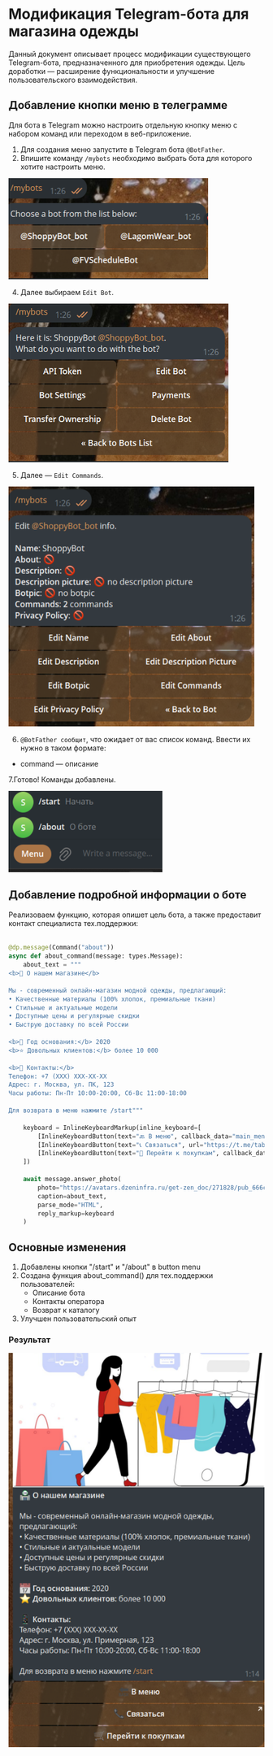 # Модификация Telegram-бота для магазина одежды
Данный документ описывает процесс модификации существующего Telegram-бота, предназначенного для приобретения одежды.
Цель доработки — расширение функциональности и улучшение пользовательского взаимодействия.

## Добавление кнопки меню в телеграмме 
Для бота в Telegram можно настроить отдельную кнопку меню с набором команд или переходом в веб-приложение.
1. Для создания меню запустите в Telegram бота `@BotFather`.
2. Впишите команду `/mybots` необходимо выбрать бота для которого хотите настроить меню.
   
![Изображение](image/11.png)

4. Далее выбираем `Edit Bot`.

![Изображение](image/12.png)

5. Далее — `Edit Commands`.

![Изображение](image/13.png)

6. `@BotFather сообщит`, что ожидает от вас список команд. Ввести их нужно в таком формате:
- command — описание

7.Готово! Команды добавлены.

![Изображение](image/09.png)

## Добавление подробной информации о боте
Реализоваем функцию, которая опишет цель бота, а также предоставит контакт специалиста тех.поддержки:
```python

@dp.message(Command("about"))
async def about_command(message: types.Message):
    about_text = """
<b>🏪 О нашем магазине</b>

Мы - современный онлайн-магазин модной одежды, предлагающий:
• Качественные материалы (100% хлопок, премиальные ткани)
• Стильные и актуальные модели
• Доступные цены и регулярные скидки
• Быструю доставку по всей России

<b>📅 Год основания:</b> 2020
<b>⭐ Довольных клиентов:</b> более 10 000

<b>📱 Контакты:</b>
Телефон: +7 (XXX) XXX-XX-XX
Адрес: г. Москва, ул. ПК, 123
Часы работы: Пн-Пт 10:00-20:00, Сб-Вс 11:00-18:00

Для возврата в меню нажмите /start"""

    keyboard = InlineKeyboardMarkup(inline_keyboard=[
        [InlineKeyboardButton(text="🔙 В меню", callback_data="main_menu")],
        [InlineKeyboardButton(text="📞 Связаться", url="https://t.me/tabo0oo")],
        [InlineKeyboardButton(text="🛒 Перейти к покупкам", callback_data="category_t-shirts")]
    ])

    await message.answer_photo(
        photo="https://avatars.dzeninfra.ru/get-zen_doc/271828/pub_666c3d5dbdac467014320755_666c426761a30954faafcb95/scale_1200",  # Замените на реальное фото магазина
        caption=about_text,
        parse_mode="HTML",
        reply_markup=keyboard
    )
```
## Основные изменения
1. Добавлены кнопки "/start" и "/about" в button menu
2. Создана функция about_command() для тех.поддержки пользователей:
    - Описание бота
    - Контакты оператора
    - Возврат к каталогу
4. Улучшен пользовательский опыт

### Результат 

![Изображение](image/10.png)


